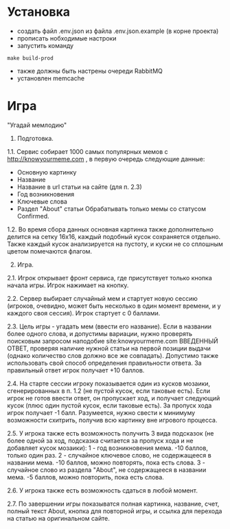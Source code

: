 
# Установка
* создать файл .env.json из файла .env.json.example (в корне проекта)
* прописать нобходимые настроки
* запустить команду
```
make build-prod
```
* также должны быть настрены очереди RabbitMQ
* установлен memcache


# Игра
"Угадай мемлодию"

1. Подготовка.

1.1. Сервис собирает 1000 самых популярных мемов с http://knowyourmeme.com , в первую очередь следующие данные:
- Основную картинку
- Название
- Название в url статьи на сайте (для п. 2.3)
- Год возникновения
- Ключевые слова
- Раздел "About" статьи
Обрабатывать только мемы со статусом Confirmed.

1.2. Во время сбора данных основная картинка также дополнительно делится на сетку 16x16, каждый подобный кусок сохраняется отдельно. Также каждый кусок анализируется на пустоту, и куски не со сплошным цветом помечаются флагом.

2. Игра.

2.1. Игрок открывает фронт сервиса, где присутствует только кнопка начала игры. Игрок нажимает на кнопку.

2.2. Сервер выбирает случайный мем и стартует новую сессию (игроков, очевидно, может быть несколько в один момент времени, и у каждого своя сессия). Игрок стартует с 0 баллами.

2.3. Цель игры - угадать мем (ввести его название). Если в названии более одного слова, и допустимы вариации, нужно проверять поисковым запросом наподобие site:knowyourmeme.com ВВЕДЕННЫЙ ОТВЕТ, проверяя наличие нужной статьи на первой позиции выдачи (однако количество слов должно все же совпадать).
Допустимо также использовать свой способ определения правильности ответа.
За правильный ответ игрок получает +10 баллов.

2.4. На старте сессии игроку показывается один из кусков мозаики, сгенерированных в п. 1.2 (не пустой кусок, если таковые есть). Если игрок не готов ввести ответ, он пропускает ход, и получает следующий кусок (плюс один пустой кусок, если таковые есть). За пропуск хода игрок получает -1 балл.
Разумеется, нужно свести к минимуму возможности схитрить, получив всю картинку вне игрового процесса.

2.5. У игрока также есть возможность получить 3 вида подсказок (не более одной за ход, подсказка считается за пропуск хода и не добавляет кусок мозаики):
1 - год возникновения мема. -10 баллов, только один раз.
2 - случайное ключевое слово, не содержащееся в названии мема. -10 баллов, можно повторять, пока есть слова.
3 - случайное слово из раздела "About", не содержащееся в названии мема. -5 баллов, можно повторить, пока есть слова.

2.6. У игрока также есть возможность сдаться в любой момент.

2.7. По завершении игры показыватся полная картинка, название, счет, полный текст About, кнопка для повторной игры, и ссылка для перехода на статью на оригинальном сайте.
